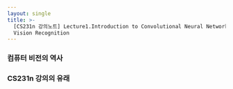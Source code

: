 ```yaml
---
layout: single
title: >-
  [CS231n 강의노트] Lecture1.Introduction to Convolutional Neural Networks for
  Vision Recognition
---
```



### 컴퓨터 비전의 역사


### CS231n 강의의 유래
